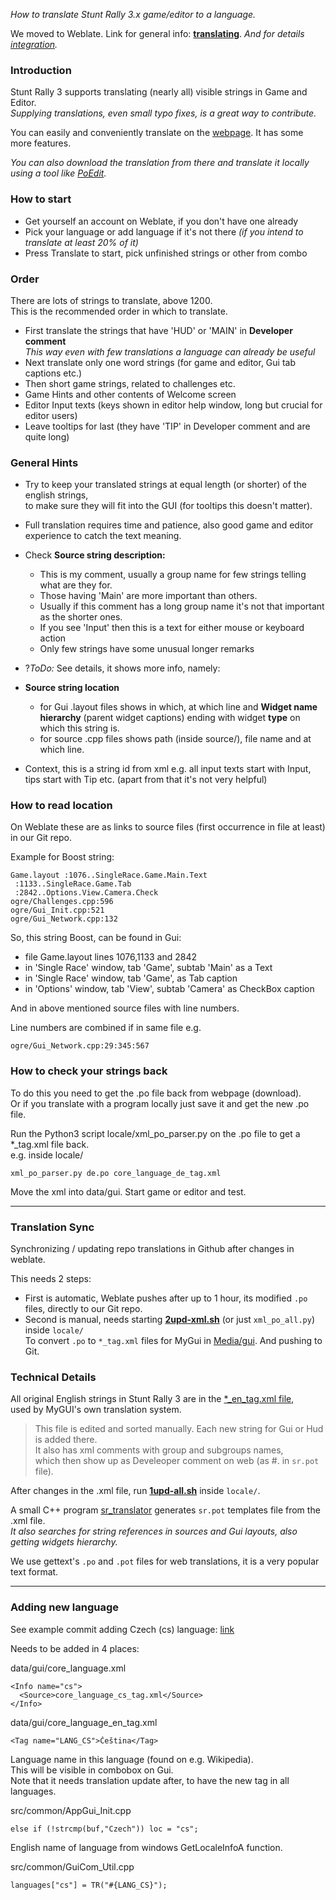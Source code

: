 _How to translate Stunt Rally 3.x game/editor to a language._

We moved to Weblate. Link for general info: [**translating**](https://docs.weblate.org/en/latest/user/translating.html). _And for details [integration](
https://docs.weblate.org/en/latest/devel/integration.html)._

### Introduction

Stunt Rally 3 supports translating (nearly all) visible strings in Game and Editor.  
_Supplying translations, even small typo fixes, is a great way to contribute._

You can easily and conveniently translate on the [webpage](https://hosted.weblate.org/projects/stunt-rally-3/stunt-rally-3/). It has some more features.

_You can also download the translation from there and translate it locally using a tool like [PoEdit](https://sourceforge.net/projects/poedit/)._

### How to start

  - Get yourself an account on Weblate, if you don't have one already
  - Pick your language or add language if it's not there _(if you intend to translate at least 20% of it)_
  - Press Translate to start, pick unfinished strings or other from combo

### Order

There are lots of strings to translate, above 1200.  
This is the recommended order in which to translate.

  - First translate the strings that have 'HUD' or 'MAIN' in **Developer comment**  
    _This way even with few translations a language can already be useful_
  - Next translate only one word strings (for game and editor, Gui tab captions etc.)
  - Then short game strings, related to challenges etc.
  - Game Hints and other contents of Welcome screen
  - Editor Input texts (keys shown in editor help window, long but crucial for editor users)
  - Leave tooltips for last (they have 'TIP' in Developer comment and are quite long)

### General Hints

  * Try to keep your translated strings at equal length (or shorter) of the english strings,  
    to make sure they will fit into the GUI (for tooltips this doesn't matter).
  * Full translation requires time and patience, also good game and editor experience to catch the text meaning.

  * Check **Source string description:**
    * This is my comment, usually a group name for few strings telling what are they for.
    * Those having 'Main' are more important than others.
    * Usually if this comment has a long group name it's not that important as the shorter ones.
    * If you see 'Input' then this is a text for either mouse or keyboard action
    * Only few strings have some unusual longer remarks
  * ?_ToDo:_ See details, it shows more info, namely:
  * **Source string location**
    * for Gui .layout files shows in which, at which line and   **Widget name hierarchy** (parent widget captions)   ending with widget **type** on which this string is.
    * for source .cpp files shows path (inside source/), file name and at which line.
  * Context, this is a string id from xml   e.g. all input texts start with Input, tips start with Tip etc. (apart from that it's not very helpful)

### How to read location

On Weblate these are as links to source files (first occurrence in file at least) in our Git repo.

Example for Boost string:
```
Game.layout :1076..SingleRace.Game.Main.Text
 :1133..SingleRace.Game.Tab
 :2842..Options.View.Camera.Check
ogre/Challenges.cpp:596
ogre/Gui_Init.cpp:521
ogre/Gui_Network.cpp:132
```
So, this string Boost, can be found in Gui:
  * file Game.layout lines 1076,1133 and 2842
  * in 'Single Race' window, tab 'Game', subtab 'Main' as a Text
  * in 'Single Race' window, tab 'Game', as Tab caption
  * in 'Options' window, tab 'View', subtab 'Camera' as CheckBox caption

And in above mentioned source files with line numbers.

Line numbers are combined if in same file e.g.  
```
ogre/Gui_Network.cpp:29:345:567
```

### How to check your strings back

To do this you need to get the .po file back from webpage (download).  
Or if you translate with a program locally just save it and get the new .po file.  

Run the Python3 script locale/xml_po_parser.py on the .po file to get a *_tag.xml file back.  
e.g. inside locale/
```
xml_po_parser.py de.po core_language_de_tag.xml
```
Move the xml into data/gui. Start game or editor and test.

  
----


### Translation **Sync**

Synchronizing / updating repo translations in Github after changes in weblate.

This needs 2 steps:
- First is automatic, Weblate pushes after up to 1 hour, its modified `.po` files, directly to our Git repo.  
- Second is manual, needs starting **[2upd-xml.sh](../locale/2upd-xml.sh)** (or just `xml_po_all.py`) inside `locale/`  
  To convert `.po` to `*_tag.xml` files for MyGui in [Media/gui](../Media/gui/). And pushing to Git.  


### Technical Details

All original English strings in Stunt Rally 3 are in the [*_en_tag.xml file](../Media/gui/core_language_en_tag.xml),  
used by MyGUI's own translation system.  

> This file is edited and sorted manually. Each new string for Gui or Hud is added there.  
It also has xml comments with group and subgroups names,  
which then show up as Develeoper comment on web (as #. in `sr.pot` file).

After changes in the .xml file, run **[1upd-all.sh](../locale/1upd-all.sh)** inside `locale/`.

A small C++ program [sr_translator](../src/transl/main.cpp) generates `sr.pot` templates file from the .xml file.  
_It also searches for string references in sources and Gui layouts, also getting widgets hierarchy._

We use gettext's `.po` and `.pot` files for web translations, it is a very popular text format.


----

### Adding new language

See example commit adding Czech (cs) language: [link](https://github.com/stuntrally/stuntrally/commit/18018ecff5ddc27eea7d26f023e2ecea554d5e88)

Needs to be added in 4 places:

data/gui/core_language.xml
```
<Info name="cs">
  <Source>core_language_cs_tag.xml</Source>
</Info>
```

data/gui/core_language_en_tag.xml
```
<Tag name="LANG_CS">Čeština</Tag>
```
Language name in this language (found on e.g. Wikipedia).  
This will be visible in combobox on Gui.  
Note that it needs translation update after, to have the new tag in all languages.

src/common/AppGui_Init.cpp
```
else if (!strcmp(buf,"Czech")) loc = "cs";
```
English name of language from windows GetLocaleInfoA function.

src/common/GuiCom_Util.cpp
```
languages["cs"] = TR("#{LANG_CS}");
```
